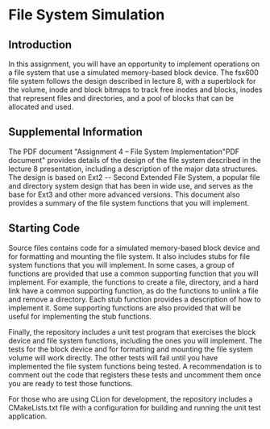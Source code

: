 # File System Simulation
## Introduction
In this assignment, you will have an opportunity to implement operations on a file system that use a simulated memory-based block device. The fsx600 file system follows the design described in lecture 8, with a superblock for the volume, inode and block bitmaps to track free inodes and blocks, inodes that represent files and directories, and a pool of blocks that can be allocated and used.

## Supplemental Information
The PDF document "Assignment 4 – File System Implementation"PDF document" provides details of the design of the file system described in the lecture 8 presentation, including a description of the major data structures. The design is based on Ext2 -- Second Extended File System, a popular file and directory system design that has been in wide use, and serves as the base for Ext3 and other more advanced versions. This document also provides a summary of the file system functions that you will implement.

## Starting Code
Source files contains code for a simulated memory-based block device and for formatting and mounting the file system. It also includes stubs for file system functions that you will implement. In some cases, a group of functions are provided that use a common supporting function that you will implement. For example, the functions to create a file, directory, and a hard link have a common supporting function, as do the functions to unlink a file and remove a directory. Each stub function provides a description of how to implement it. Some supporting functions are also provided that will be useful for implementing the stub functions.

Finally, the repository includes a unit test program that exercises the block device and file system functions, including the ones you will implement. The tests for the block device and for formatting and mounting the file system volume will work directly. The other tests will fail until you have implemented the file system functions being tested. A recommendation is to comment out the code that registers these tests and uncomment them once you are ready to test those functions.

For those who are using CLion for development, the repository includes a CMakeLists.txt file with a configuration for building and running the unit test application.
